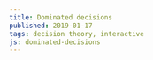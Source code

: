 ```yaml
---
title: Dominated decisions
published: 2019-01-17
tags: decision theory, interactive
js: dominated-decisions
---
```


<!--more-->
